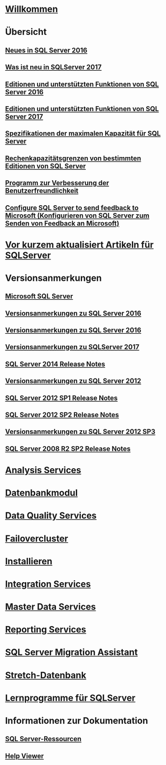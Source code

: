 # [Willkommen](sql-server-technical-documentation.md)

# Übersicht
## [Neues in SQL Server 2016](what-s-new-in-sql-server-2016.md)
## [Was ist neu in SQLServer 2017](what-s-new-in-sql-server-2017.md)
## [Editionen und unterstützten Funktionen von SQL Server 2016](editions-and-components-of-sql-server-2016.md)
## [Editionen und unterstützten Funktionen von SQL Server 2017](editions-and-components-of-sql-server-2017.md)
## [Spezifikationen der maximalen Kapazität für SQL Server](maximum-capacity-specifications-for-sql-server.md)
## [Rechenkapazitätsgrenzen von bestimmten Editionen von SQL Server](compute-capacity-limits-by-edition-of-sql-server.md)
## [Programm zur Verbesserung der Benutzerfreundlichkeit](customer-experience-improvement-program-for-sql-server-data-tools.md)
## [Configure SQL Server to send feedback to Microsoft (Konfigurieren von SQL Server zum Senden von Feedback an Microsoft)](sql-server-customer-feedback.md)

# [Vor kurzem aktualisiert Artikeln für SQLServer](sql-server-new-updated-sql-docs-pr.md)

# Versionsanmerkungen

## [Microsoft SQL Server](../release-notes/microsoft-sql-server.md)
## [Versionsanmerkungen zu SQL Server 2016](../release-notes/sql-server-release-notes.md)
## [Versionsanmerkungen zu SQL Server 2016](sql-server-2016-release-notes.md)
## [Versionsanmerkungen zu SQLServer 2017](sql-server-2017-release-notes.md)

## [SQL Server 2014 Release Notes](../release-notes/sql-server-2014-release-notes.md)
## [Versionsanmerkungen zu SQL Server 2012](../release-notes/sql-server-2012-release-notes.md)
## [SQL Server 2012 SP1 Release Notes](../release-notes/sql-server-2012-sp1-release-notes.md)
## [SQL Server 2012 SP2 Release Notes](../release-notes/sql-server-2012-sp2-release-notes.md)
## [Versionsanmerkungen zu SQL Server 2012 SP3](../release-notes/sql-server-2012-sp3-release-notes.md)
## [SQL Server 2008 R2 SP2 Release Notes](../release-notes/sql-server-2008-r2-sp2-release-notes.md)

# [Analysis Services](../analysis-services/analysis-services.md)
# [Datenbankmodul](../database-engine/sql-server-database-engine-backward-compatibility.md)
# [Data Quality Services](../data-quality-services/data-quality-services.md)
# [Failovercluster](../sql-server/failover-clusters/install/sql-server-failover-cluster-installation.md)
# [Installieren](../sql-server/install/planning-a-sql-server-installation.md)
# [Integration Services](../integration-services/sql-server-integration-services.md)
# [Master Data Services](../master-data-services/master-data-services-overview-mds.md)
# [Reporting Services](../reporting-services/create-deploy-and-manage-mobile-and-paginated-reports.md)
# [SQL Server Migration Assistant](../ssma/sql-server-migration-assistant.md)
# [Stretch-Datenbank](../sql-server/stretch-database/stretch-database.md)
# [Lernprogramme für SQLServer](tutorials-for-sql-server-2016.md)

# Informationen zur Dokumentation
## [SQL Server-Ressourcen](sql-server-resources.md)
## [Help Viewer](../release-notes/sql-server-help-installation.md)
